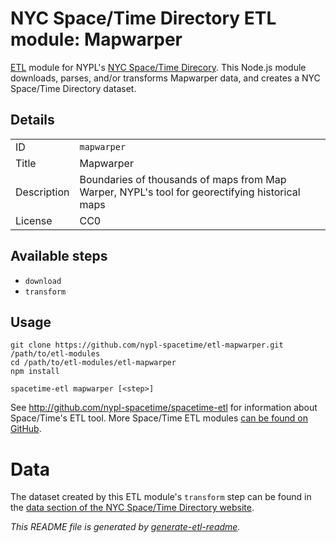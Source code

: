# NYC Space/Time Directory ETL module: Mapwarper

[ETL](https://en.wikipedia.org/wiki/Extract,_transform,_load) module for NYPL's [NYC Space/Time Direcory](http://spacetime.nypl.org/). This Node.js module downloads, parses, and/or transforms Mapwarper data, and creates a NYC Space/Time Directory dataset.

## Details

<table>
<tbody>

<tr>
<td>ID</td>
<td><code>mapwarper</code></td>
</tr>

<tr>
<td>Title</td>
<td>Mapwarper</td>
</tr>

<tr>
<td>Description</td>
<td>Boundaries of thousands of maps from Map Warper, NYPL's tool for georectifying historical maps</td>
</tr>

<tr>
<td>License</td>
<td>CC0</td>
</tr>
</tbody>
</table>

## Available steps

  - `download`
  - `transform`

## Usage

```
git clone https://github.com/nypl-spacetime/etl-mapwarper.git /path/to/etl-modules
cd /path/to/etl-modules/etl-mapwarper
npm install

spacetime-etl mapwarper [<step>]
```

See http://github.com/nypl-spacetime/spacetime-etl for information about Space/Time's ETL tool. More Space/Time ETL modules [can be found on GitHub](https://github.com/search?utf8=%E2%9C%93&q=org%3Anypl-spacetime+etl-&type=Repositories&ref=advsearch&l=&l=).

# Data

The dataset created by this ETL module's `transform` step can be found in the [data section of the NYC Space/Time Directory website](http://spacetime.nypl.org/#data-mapwarper).


_This README file is generated by [generate-etl-readme](https://github.com/nypl-spacetime/generate-etl-readme)._
